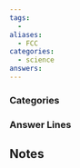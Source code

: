 ```yaml
---
tags:
  -
aliases:
  - FCC
categories:
  - science
answers:
---
```

### Categories

### Answer Lines

## Notes
